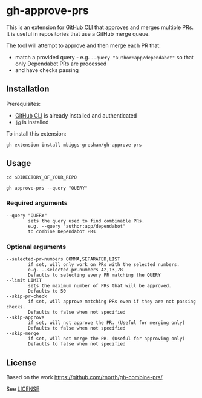 # gh-approve-prs

This is an extension for [GitHub CLI](https://cli.github.com/) that approves and merges multiple PRs.
It is useful in repositories that use a GitHub merge queue.

The tool will attempt to approve and then merge each PR that:

* match a provided query - e.g. `--query "author:app/dependabot"` so that only Dependabot PRs are processed
* and have checks passing

## Installation

Prerequisites:
* [GitHub CLI](https://cli.github.com/) is already installed and authenticated
* [`jq`](https://stedolan.github.io/jq/) is installed

To install this extension:

```
gh extension install mbiggs-gresham/gh-approve-prs
```

## Usage

```
cd $DIRECTORY_OF_YOUR_REPO

gh approve-prs --query "QUERY"
```

### Required arguments
    --query "QUERY"
            sets the query used to find combinable PRs.
            e.g. --query "author:app/dependabot"
            to combine Dependabot PRs

### Optional arguments
    --selected-pr-numbers COMMA,SEPARATED,LIST
            if set, will only work on PRs with the selected numbers.
            e.g. --selected-pr-numbers 42,13,78
            Defaults to selecting every PR matching the QUERY
    --limit LIMIT
            sets the maximum number of PRs that will be approved.
            Defaults to 50
    --skip-pr-check
            if set, will approve matching PRs even if they are not passing checks.
            Defaults to false when not specified
    --skip-approve
            if set, will not approve the PR. (Useful for merging only)
            Defaults to false when not specified
    --skip-merge
            if set, will not merge the PR. (Useful for approving only)
            Defaults to false when not specified

## License

Based on the work https://github.com/rnorth/gh-combine-prs/

See [LICENSE](./LICENSE.md)
